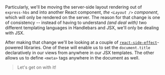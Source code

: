 Particularly, we'll be moving the server-side layout rendering out of `express-hbs` and into another React component, _the `<Layout />` component_, which will only be rendered on the server. The reason for that change is one of consistency -- instead of having to understand _(and deal with)_ two different templating languages in Handlebars and JSX, we'll only be dealing with JSX.

After making that change we'll be looking at a couple of [`react-side-effect`][1]-powered libraries. One of these will enable us to set the `document.title` declaratively in our views from anywhere in our JSX templates. The other allows us to define `<meta>` tags anywhere in the document as well.

> Let's get on with it!

[1]: https://github.com/gaearon/react-side-effect

